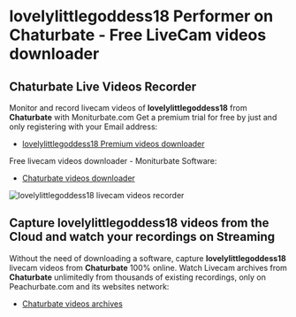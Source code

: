 # lovelylittlegoddess18 Performer on Chaturbate - Free LiveCam videos downloader

## Chaturbate Live Videos Recorder

Monitor and record livecam videos of **lovelylittlegoddess18** from **Chaturbate** with Moniturbate.com
Get a premium trial for free by just and only registering with your Email address:
* [lovelylittlegoddess18 Premium videos downloader](https://moniturbate.com/request-demo-licence-key.html)

Free livecam videos downloader - Moniturbate Software:
* [Chaturbate videos downloader](https://moniturbate.com/moniturbate-download-software.html)

![lovelylittlegoddess18 livecam videos recorder](https://peachurnet.com/templates/moniturbate-software.png)


## Capture lovelylittlegoddess18 videos from the Cloud and watch your recordings on Streaming

Without the need of downloading a software, capture **lovelylittlegoddess18** livecam videos from **Chaturbate** 100% online.
Watch Livecam archives from **Chaturbate** unlimitedly from thousands of existing recordings, only on Peachurbate.com and its websites network:
* [Chaturbate videos archives](https://peachurnet.com/)